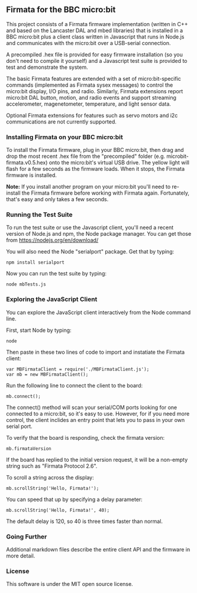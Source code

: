 ## Firmata for the BBC micro:bit

This project consists of a Firmata firmware implementation (written in C++ and based on the
Lancaster DAL and mbed libraries) that is installed in a BBC micro:bit plus a client
class written in Javascript that runs in Node.js and communicates with the micro:bit
over a USB-serial connection.

A precompiled .hex file is provided for easy firmware installation (so you don't need
to compile it yourself) and a Javascript test suite is provided to test and demonstrate
the system.

The basic Firmata features are extended with a set of micro:bit-specific commands
(implemented as Firmata sysex messages) to control the micro:bit display, I/O pins,
and radio. Similarly, Firmata extensions report micro:bit DAL button, motion, and
radio events and support streaming accelerometer, magenetometer, temperature,
and light sensor data.

Optional Firmata extensions for features such as servo motors and i2c communications
are not currently supported.

### Installing Firmata on your BBC micro:bit

To install the Firmata firmware, plug in your BBC micro:bit, then drag and drop
the most recent .hex file from the "precompiled" folder (e.g. microbit-firmata.v0.5.hex)
onto the micro:bit's virtual USB drive. The yellow light will flash for a few seconds
as the firmware loads. When it stops, the Firmata firmware is installed.

**Note:** If you install another program on your micro:bit you'll need to re-install the
Firmata firmware before working with Firmata again. Fortunately, that's easy and only takes
a few seconds.

### Running the Test Suite

To run the test suite or use the Javascript client, you'll need a recent version
of Node.js and npm, the Node package manager. You can get those from
<https://nodejs.org/en/download/>

You will also need the Node "serialport" package. Get that by typing:

	npm install serialport

Now you can run the test suite by typing:

	node mbTests.js

### Exploring the JavaScript Client

You can explore the JavaScript client interactively from the Node command line.

First, start Node by typing:

	node

Then paste in these two lines of code to import and instatiate the Firmata client:

	var MBFirmataClient = require('./MBFirmataClient.js');
	var mb = new MBFirmataClient();

Run the following line to connect the client to the board:

	mb.connect();

The connect() method will scan your serial/COM ports looking for one connected to a micro:bit,
so it's easy to use. However, for if you need more control, the client inclides an entry point
that lets you to pass in your own serial port.

To verify that the board is responding, check the firmata version:

	mb.firmataVersion

If the board has replied to the initial version request, it will be a non-empty string
such as "Firmata Protocol 2.6".

To scroll a string across the display:

	mb.scrollString('Hello, Firmata!');

You can speed that up by specifying a delay parameter:

	mb.scrollString('Hello, Firmata!', 40);

The default delay is 120, so 40 is three times faster than normal.

### Going Further

Additional markdown files describe the entire client API and the firmware in more detail.

### License

This software is under the MIT open source license.
